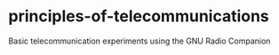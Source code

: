 # principles-of-telecommunications
Basic telecommunication experiments using the GNU Radio Companion
